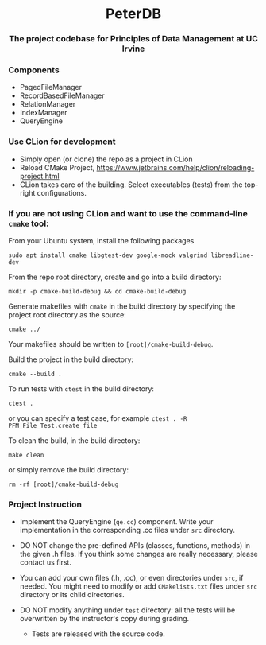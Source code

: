 <h1 align="center">PeterDB</h1>
<h3 align="center">
The project codebase for Principles of Data Management at UC Irvine
</h3>

### Components

- PagedFileManager
- RecordBasedFileManager
- RelationManager
- IndexManager
- QueryEngine

### Use CLion for development

- Simply open (or clone) the repo as a project in CLion
- Reload CMake Project, https://www.jetbrains.com/help/clion/reloading-project.html
- CLion takes care of the building. Select executables (tests) from the top-right configurations.

### If you are not using CLion and want to use the command-line `cmake` tool:

From your Ubuntu system, install the following packages

```
sudo apt install cmake libgtest-dev google-mock valgrind libreadline-dev
```

From the repo root directory, create and go into a build directory:

```
mkdir -p cmake-build-debug && cd cmake-build-debug
```

Generate makefiles with `cmake` in the build directory by specifying the project root directory as the source:

```
cmake ../
```

Your makefiles should be written to `[root]/cmake-build-debug`.

Build the project in the build directory:

```
cmake --build .
```

To run tests with `ctest` in the build directory:

```
ctest .
```

or you can specify a test case, for example `ctest . -R PFM_File_Test.create_file`

To clean the build, in the build directory:

```
make clean
```

or simply remove the build directory:

```
rm -rf [root]/cmake-build-debug
```

### Project Instruction

- Implement the QueryEngine (`qe.cc`) component. Write your implementation in the corresponding .cc files under `src` directory.

- DO NOT change the pre-defined APIs (classes, functions, methods) in the given .h files.
  If you think some changes are really necessary, please contact us first.

- You can add your own files (.h, .cc), or even directories under `src`, if needed. You might need to modify or add `CMakelists.txt` files under `src` directory or its child directories.

- DO NOT modify anything under `test` directory: all the tests will be overwritten by the instructor's copy during grading.
  - Tests are released with the source code.
